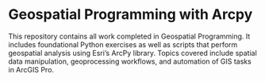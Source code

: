 # Geospatial Programming with Arcpy
This repository contains all work completed in Geospatial Programming. It includes foundational Python exercises as well as scripts that perform geospatial analysis using Esri’s ArcPy library. Topics covered include spatial data manipulation, geoprocessing workflows, and automation of GIS tasks in ArcGIS Pro.
